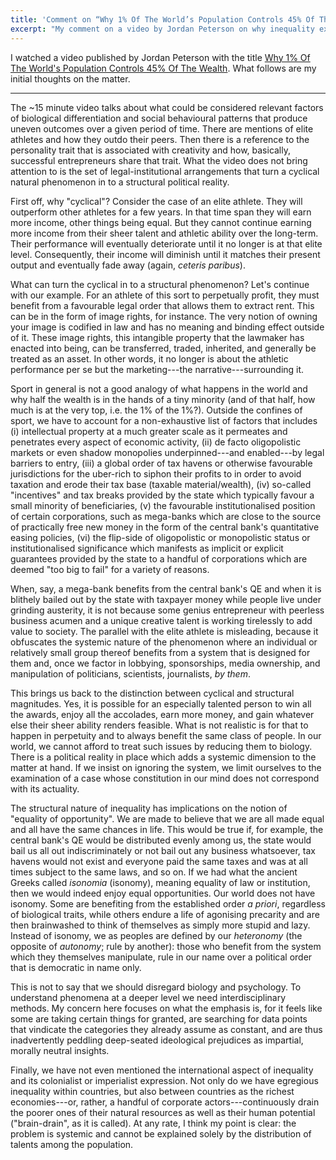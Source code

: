 ```yaml
---
title: 'Comment on “Why 1% Of The World’s Population Controls 45% Of The Wealth”'
excerpt: "My comment on a video by Jordan Peterson on why inequality exists."
---
```


I watched a video published by Jordan Peterson with the title [Why 1% Of
The World's Population Controls 45% Of The
Wealth](https://www.youtube.com/watch?v=VcHMKAklPPM).  What follows are
my initial thoughts on the matter.

* * *

The ~15 minute video talks about what could be considered relevant
factors of biological differentiation and social behavioural patterns
that produce uneven outcomes over a given period of time.  There are
mentions of elite athletes and how they outdo their peers.  Then there
is a reference to the personality trait that is associated with
creativity and how, basically, successful entrepreneurs share that
trait.  What the video does not bring attention to is the set of
legal-institutional arrangements that turn a cyclical natural phenomenon
in to a structural political reality.

First off, why "cyclical"?  Consider the case of an elite athlete.  They
will outperform other athletes for a few years.  In that time span they
will earn more income, other things being equal.  But they cannot
continue earning more income from their sheer talent and athletic
ability over the long-term.  Their performance will eventually
deteriorate until it no longer is at that elite level.  Consequently,
their income will diminish until it matches their present output and
eventually fade away (again, _ceteris paribus_).

What can turn the cyclical in to a structural phenomenon?  Let's
continue with our example.  For an athlete of this sort to perpetually
profit, they must benefit from a favourable legal order that allows them
to extract rent.  This can be in the form of image rights, for instance.
The very notion of owning your image is codified in law and has no
meaning and binding effect outside of it.  These image rights, this
intangible property that the lawmaker has enacted into being, can be
transferred, traded, inherited, and generally be treated as an asset.
In other words, it no longer is about the athletic performance per se
but the marketing---the narrative---surrounding it.

Sport in general is not a good analogy of what happens in the world and
why half the wealth is in the hands of a tiny minority (and of that
half, how much is at the very top, i.e. the 1% of the 1%?).  Outside the
confines of sport, we have to account for a non-exhaustive list of
factors that includes (i) intellectual property at a much greater scale
as it permeates and penetrates every aspect of economic activity, (ii)
de facto oligopolistic markets or even shadow monopolies
underpinned---and enabled---by legal barriers to entry, (iii) a global
order of tax havens or otherwise favourable jurisdictions for the
uber-rich to siphon their profits to in order to avoid taxation and
erode their tax base (taxable material/wealth), (iv) so-called
"incentives" and tax breaks provided by the state which typically favour
a small minority of beneficiaries, (v) the favourable institutionalised
position of certain corporations, such as mega-banks which are close to
the source of practically free new money in the form of the central
bank's quantitative easing policies, (vi) the flip-side of oligopolistic
or monopolistic status or institutionalised significance which manifests
as implicit or explicit guarantees provided by the state to a handful of
corporations which are deemed "too big to fail" for a variety of
reasons.

When, say, a mega-bank benefits from the central bank's QE and when it
is blithely bailed out by the state with taxpayer money while people
live under grinding austerity, it is not because some genius
entrepreneur with peerless business acumen and a unique creative talent
is working tirelessly to add value to society.  The parallel with the
elite athlete is misleading, because it obfuscates the systemic nature
of the phenomenon where an individual or relatively small group thereof
benefits from a system that is designed for them and, once we factor in
lobbying, sponsorships, media ownership, and manipulation of
politicians, scientists, journalists, _by them_.

This brings us back to the distinction between cyclical and structural
magnitudes.  Yes, it is possible for an especially talented person to
win all the awards, enjoy all the accolades, earn more money, and gain
whatever else their sheer ability renders feasible.  What is not
realistic is for that to happen in perpetuity and to always benefit the
same class of people.  In our world, we cannot afford to treat such
issues by reducing them to biology.  There is a political reality in
place which adds a systemic dimension to the matter at hand.  If we
insist on ignoring the system, we limit ourselves to the examination of
a case whose constitution in our mind does not correspond with its
actuality.

The structural nature of inequality has implications on the notion of
"equality of opportunity".  We are made to believe that we are all made
equal and all have the same chances in life.  This would be true if, for
example, the central bank's QE would be distributed evenly among us, the
state would bail us all out indiscriminately or not bail out any
business whatsoever, tax havens would not exist and everyone paid the
same taxes and was at all times subject to the same laws, and so on.  If
we had what the ancient Greeks called _isonomia_ (isonomy), meaning
equality of law or institution, then we would indeed enjoy equal
opportunities.  Our world does not have isonomy.  Some are benefiting
from the established order _a priori_, regardless of biological traits,
while others endure a life of agonising precarity and are then
brainwashed to think of themselves as simply more stupid and lazy.
Instead of isonomy, we as peoples are defined by our _heteronomy_ (the
opposite of _autonomy_; rule by another): those who benefit from the
system which they themselves manipulate, rule in our name over a
political order that is democratic in name only.

This is not to say that we should disregard biology and psychology.  To
understand phenomena at a deeper level we need interdisciplinary
methods.  My concern here focuses on what the emphasis is, for it feels
like some are taking certain things for granted, are searching for data
points that vindicate the categories they already assume as constant,
and are thus inadvertently peddling deep-seated ideological prejudices
as impartial, morally neutral insights.

Finally, we have not even mentioned the international aspect of
inequality and its colonialist or imperialist expression.  Not only do
we have egregious inequality within countries, but also between
countries as the richest economies---or, rather, a handful of corporate
actors---continuously drain the poorer ones of their natural resources
as well as their human potential ("brain-drain", as it is called).  At
any rate, I think my point is clear: the problem is systemic and cannot
be explained solely by the distribution of talents among the population.
